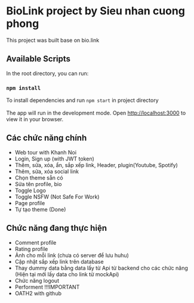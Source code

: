 # BioLink project by Sieu nhan cuong phong
This project was built base on bio.link

## Available Scripts
In the root directory, you can run:
### `npm install` 

To install dependencies and run `npm start` in project directory
<br/>
<br/>
The app will run in the development mode.
Open [http://localhost:3000](http://localhost:3000) to view it in your browser.

## Các chức năng chính 
* Web tour with Khanh Noi
* Login, Sign up (with JWT token)
* Thêm, sửa, xóa, ẩn, sắp xếp link, Header, plugin(Youtube, Spotify) 
* Thêm, sửa, xóa social link
* Chọn theme sẵn có
* Sửa tên profile, bio
* Toggle Logo
* Toggle NSFW (Not Safe For Work) 
* Page profile 
* Tự tạo theme (Done)

## Chức năng đang thực hiện 
* Comment profile
* Rating profile
* Ảnh cho mỗi link (chưa có server để lưu huhu)
* Cập nhật sắp xếp link trên database 
* Thay dummy data bằng data lấy từ Api từ backend cho các chức năng (Hiện tại mới lấy data cho link từ mockApi)
* Chức năng logout
* Performent !!!IMPORTANT
* OATH2 with github
